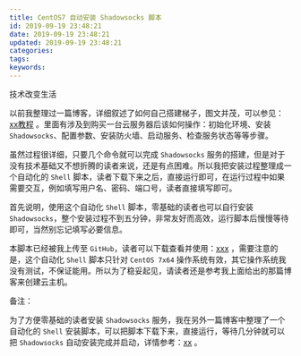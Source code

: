 ```yaml
---
title: CentOS7 自动安装 Shadowsocks 脚本
id: 2019-09-19 23:48:21
date: 2019-09-19 23:48:21
updated: 2019-09-19 23:48:21
categories:
tags:
keywords:
---
```


技术改变生活

以前我整理过一篇博客，详细叙述了如何自己搭建梯子，图文并茂，可以参见：[xx教程](123) 。里面有涉及到购买一台云服务器后该如何操作：初始化环境、安装 `Shadowsocks`、配置参数、安装防火墙、启动服务、检查服务状态等等步骤。

虽然过程很详细，只要几个命令就可以完成 `Shadowsocks` 服务的搭建，但是对于没有技术基础又不想折腾的读者来说，还是有点困难。所以我把安装过程整理成一个自动化的 `Shell` 脚本，读者下载下来之后，直接运行即可，在运行过程中如果需要交互，例如填写用户名、密码、端口号，读者直接填写即可。


<!-- more -->


首先说明，使用这个自动化 `Shell` 脚本，零基础的读者也可以自行安装 `Shadowsocks`，整个安装过程不到五分钟，非常友好而高效，运行脚本后慢慢等待即可，当然别忘记填写必要信息。

本脚本已经被我上传至 `GitHub`，读者可以下载查看并使用：[xxx](xxx) ，需要注意的是，这个自动化 `Shell` 脚本只针对 `CentOS 7x64` 操作系统有效，其它操作系统我没有测试，不保证能用。所以为了稳妥起见，请读者还是参考我上面给出的那篇博客来创建云主机。

备注：

为了方便零基础的读者安装 `Shadowsocks` 服务，我在另外一篇博客中整理了一个自动化的 `Shell` 安装脚本，可以把脚本下载下来，直接运行，等待几分钟就可以把 `Shadowsocks` 自动安装完成并启动，详情参考：[xx](xx) 。

